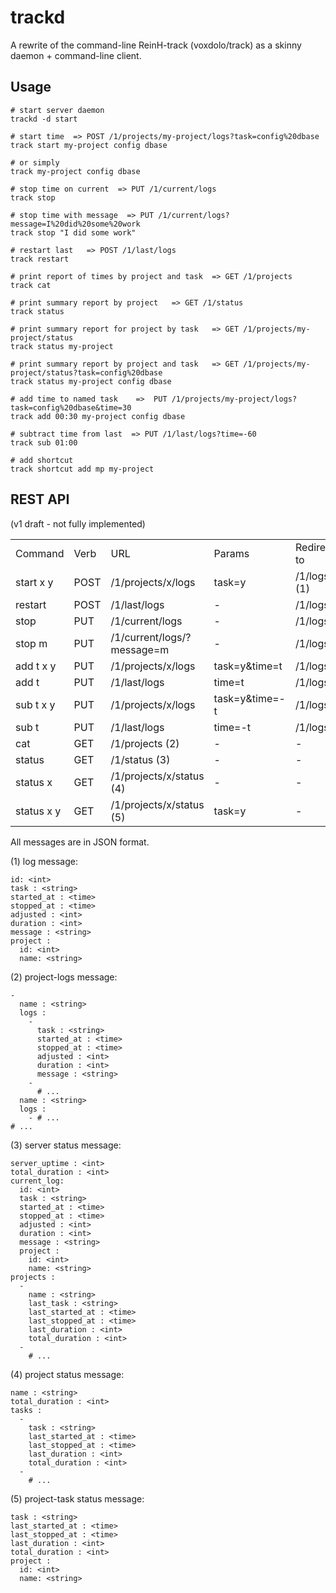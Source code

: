 # trackd

A rewrite of the command-line ReinH-track (voxdolo/track)
as a skinny daemon + command-line client.

## Usage

    # start server daemon
    trackd -d start
    
    # start time  => POST /1/projects/my-project/logs?task=config%20dbase
    track start my-project config dbase
    
    # or simply
    track my-project config dbase
    
    # stop time on current  => PUT /1/current/logs
    track stop
    
    # stop time with message  => PUT /1/current/logs?message=I%20did%20some%20work
    track stop "I did some work"
    
    # restart last   => POST /1/last/logs
    track restart
    
    # print report of times by project and task  => GET /1/projects
    track cat
    
    # print summary report by project   => GET /1/status
    track status
    
    # print summary report for project by task   => GET /1/projects/my-project/status
    track status my-project
    
    # print summary report by project and task   => GET /1/projects/my-project/status?task=config%20dbase
    track status my-project config dbase
    
    # add time to named task    =>  PUT /1/projects/my-project/logs?task=config%20dbase&time=30
    track add 00:30 my-project config dbase
    
    # subtract time from last  => PUT /1/last/logs?time=-60
    track sub 01:00
    
    # add shortcut
    track shortcut add mp my-project
    

## REST API 
(v1 draft - not fully implemented)


<table><tbody>
<tr>
  <td> Command         </td><td> Verb </td><td> URL                     </td><td> Params         </td><td> Redirect to              </td>
</tr>
<tr>
  <td> start x y       </td><td> POST </td><td> /1/projects/x/logs      </td><td> task=y         </td><td> /1/logs/:id (1)            </td>
</tr>
<tr>
  <td> restart         </td><td> POST </td><td> /1/last/logs      </td><td> -         </td><td> /1/logs/:id                </td>
</tr>
<tr>
  <td> stop            </td><td> PUT  </td><td> /1/current/logs             </td><td> -              </td><td> /1/logs/:id                </td>
</tr>
<tr>
  <td> stop m          </td><td> PUT  </td><td> /1/current/logs/?message=m  </td><td> -              </td><td> /1/logs/:id                </td>
</tr>
<tr>
  <td> add t x y       </td><td> PUT  </td><td> /1/projects/x/logs      </td><td> task=y&time=t  </td><td> /1/logs/:id                </td>
</tr>
<tr>
  <td> add t           </td><td> PUT  </td><td> /1/last/logs      </td><td> time=t  </td><td> /1/logs/:id                </td>
</tr>
<tr>
  <td> sub t x y       </td><td> PUT  </td><td> /1/projects/x/logs      </td><td> task=y&time=-t </td><td> /1/logs/:id                </td>
</tr>
<tr>
  <td> sub t           </td><td> PUT  </td><td> /1/last/logs      </td><td> time=-t  </td><td> /1/logs/:id                </td>
</tr>
<tr>
  <td> cat             </td><td> GET  </td><td> /1/projects (2)         </td><td> -              </td><td> -                        </td>
</tr>
<tr>
  <td> status          </td><td> GET  </td><td> /1/status (3)           </td><td> -              </td><td> -                        </td>
</tr>
<tr>
  <td> status x        </td><td> GET  </td><td> /1/projects/x/status (4)</td><td> -              </td><td> -                        </td>
</tr>
<tr>
  <td> status x y      </td><td> GET  </td><td> /1/projects/x/status (5)</td><td> task=y         </td><td> -                        </td>
</tr>
</tbody></table>

All messages are in JSON format.

(1) log message:

    id: <int>
    task : <string>
    started_at : <time>
    stopped_at : <time>
    adjusted : <int>
    duration : <int>
    message : <string>
    project :
      id: <int>
      name: <string>
    
(2) project-logs message:

    -
      name : <string>
      logs :
        - 
          task : <string>
          started_at : <time>
          stopped_at : <time>
          adjusted : <int>
          duration : <int>
          message : <string>
        -
          # ...
      name : <string>
      logs :
        - # ...
    # ...
  
(3) server status message:

    server_uptime : <int>
    total_duration : <int>
    current_log:
      id: <int>
      task : <string>
      started_at : <time>
      stopped_at : <time>
      adjusted : <int>
      duration : <int>
      message : <string>
      project :
        id: <int>
        name: <string>
    projects :
      -
        name : <string>
        last_task : <string>
        last_started_at : <time>
        last_stopped_at : <time>
        last_duration : <int>
        total_duration : <int>
      -
        # ...
    
    
(4) project status message:

    name : <string>
    total_duration : <int>
    tasks :
      -
        task : <string>
        last_started_at : <time>
        last_stopped_at : <time>
        last_duration : <int>
        total_duration : <int>
      -
        # ...
      
(5) project-task status message:
    
    task : <string>
    last_started_at : <time>
    last_stopped_at : <time>
    last_duration : <int>
    total_duration : <int>
    project :
      id: <int>
      name: <string>
     


